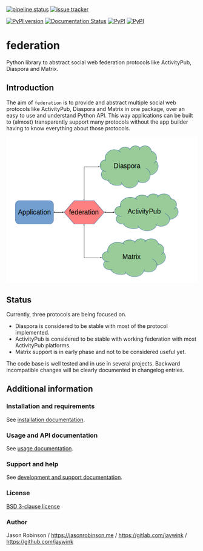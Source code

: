 [![pipeline status](https://gitlab.com/jaywink/federation/badges/master/pipeline.svg)](https://gitlab.com/jaywink/federation) [![issue tracker](https://img.shields.io/badge/issue%20tracker-gitlab-orange.svg)](https://gitlab.com/jaywink/federation/-/issues)

[![PyPI version](https://badge.fury.io/py/federation.svg)](https://pypi.python.org/pypi/federation)  [![Documentation Status](http://readthedocs.org/projects/federation/badge/?version=latest)](http://federation.readthedocs.io/en/latest/?badge=latest) [![PyPI](https://img.shields.io/pypi/pyversions/federation.svg?maxAge=2592000)](https://pypi.python.org/pypi/federation) [![PyPI](https://img.shields.io/pypi/l/federation.svg?maxAge=2592000)](https://pypi.python.org/pypi/federation)

# federation

Python library to abstract social web federation protocols like ActivityPub, Diaspora and Matrix.

## Introduction

The aim of `federation` is to provide and abstract multiple social web protocols like 
ActivityPub, Diaspora and Matrix in one package, over an easy to use and understand Python API. 
This way applications can be built to (almost) transparently support many protocols 
without the app builder having to know everything about those protocols.

![](./docs/_static/generic_diagram.png)

## Status

Currently, three protocols are being focused on.

* Diaspora is considered to be stable with most of the protocol implemented.
* ActivityPub is considered to be stable with working federation with most ActivityPub platforms.
* Matrix support is in early phase and not to be considered useful yet.

The code base is well tested and in use in several projects. Backward incompatible changes 
will be clearly documented in changelog entries.

## Additional information

### Installation and requirements

See [installation documentation](http://federation.readthedocs.io/en/latest/install.html).

### Usage and API documentation

See [usage documentation](http://federation.readthedocs.io/en/latest/usage.html).

### Support and help

See [development and support documentation](http://federation.readthedocs.io/en/latest/development.html).

### License

[BSD 3-clause license](https://www.tldrlegal.com/l/bsd3)

### Author

Jason Robinson / https://jasonrobinson.me / https://gitlab.com/jaywink / https://github.com/jaywink 
